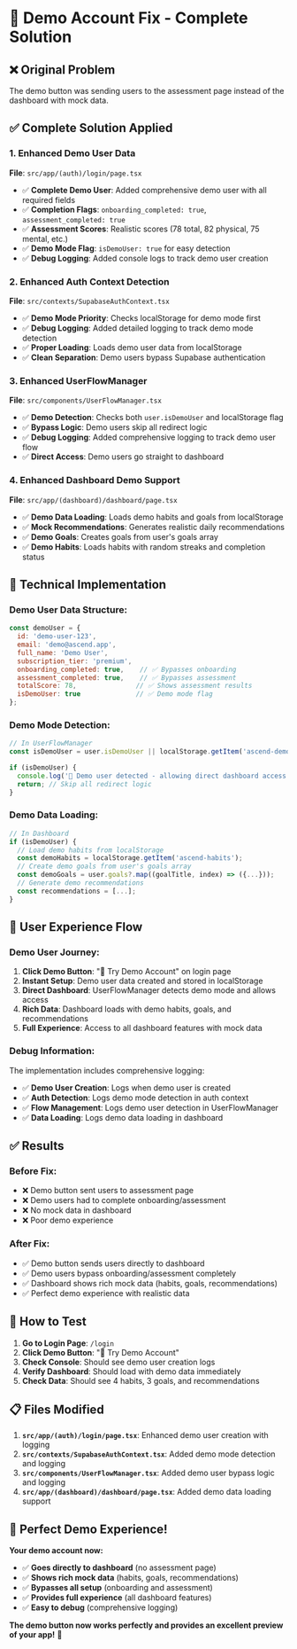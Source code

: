 # 🚀 Demo Account Fix - Complete Solution

## ❌ **Original Problem**
The demo button was sending users to the assessment page instead of the dashboard with mock data.

## ✅ **Complete Solution Applied**

### **1. Enhanced Demo User Data**
**File**: `src/app/(auth)/login/page.tsx`
- ✅ **Complete Demo User**: Added comprehensive demo user with all required fields
- ✅ **Completion Flags**: `onboarding_completed: true`, `assessment_completed: true`
- ✅ **Assessment Scores**: Realistic scores (78 total, 82 physical, 75 mental, etc.)
- ✅ **Demo Mode Flag**: `isDemoUser: true` for easy detection
- ✅ **Debug Logging**: Added console logs to track demo user creation

### **2. Enhanced Auth Context Detection**
**File**: `src/contexts/SupabaseAuthContext.tsx`
- ✅ **Demo Mode Priority**: Checks localStorage for demo mode first
- ✅ **Debug Logging**: Added detailed logging to track demo mode detection
- ✅ **Proper Loading**: Loads demo user data from localStorage
- ✅ **Clean Separation**: Demo users bypass Supabase authentication

### **3. Enhanced UserFlowManager**
**File**: `src/components/UserFlowManager.tsx`
- ✅ **Demo Detection**: Checks both `user.isDemoUser` and localStorage flag
- ✅ **Bypass Logic**: Demo users skip all redirect logic
- ✅ **Debug Logging**: Added comprehensive logging to track demo user flow
- ✅ **Direct Access**: Demo users go straight to dashboard

### **4. Enhanced Dashboard Demo Support**
**File**: `src/app/(dashboard)/dashboard/page.tsx`
- ✅ **Demo Data Loading**: Loads demo habits and goals from localStorage
- ✅ **Mock Recommendations**: Generates realistic daily recommendations
- ✅ **Demo Goals**: Creates goals from user's goals array
- ✅ **Demo Habits**: Loads habits with random streaks and completion status

## 🔧 **Technical Implementation**

### **Demo User Data Structure:**
```javascript
const demoUser = {
  id: 'demo-user-123',
  email: 'demo@ascend.app',
  full_name: 'Demo User',
  subscription_tier: 'premium',
  onboarding_completed: true,    // ✅ Bypasses onboarding
  assessment_completed: true,    // ✅ Bypasses assessment
  totalScore: 78,               // ✅ Shows assessment results
  isDemoUser: true              // ✅ Demo mode flag
};
```

### **Demo Mode Detection:**
```javascript
// In UserFlowManager
const isDemoUser = user.isDemoUser || localStorage.getItem('ascend-demo-mode') === 'true';

if (isDemoUser) {
  console.log('🚀 Demo user detected - allowing direct dashboard access');
  return; // Skip all redirect logic
}
```

### **Demo Data Loading:**
```javascript
// In Dashboard
if (isDemoUser) {
  // Load demo habits from localStorage
  const demoHabits = localStorage.getItem('ascend-habits');
  // Create demo goals from user's goals array
  const demoGoals = user.goals?.map((goalTitle, index) => ({...}));
  // Generate demo recommendations
  const recommendations = [...];
}
```

## 🎯 **User Experience Flow**

### **Demo User Journey:**
1. **Click Demo Button**: "🚀 Try Demo Account" on login page
2. **Instant Setup**: Demo user data created and stored in localStorage
3. **Direct Dashboard**: UserFlowManager detects demo mode and allows access
4. **Rich Data**: Dashboard loads with demo habits, goals, and recommendations
5. **Full Experience**: Access to all dashboard features with mock data

### **Debug Information:**
The implementation includes comprehensive logging:
- ✅ **Demo User Creation**: Logs when demo user is created
- ✅ **Auth Detection**: Logs demo mode detection in auth context
- ✅ **Flow Management**: Logs demo user detection in UserFlowManager
- ✅ **Data Loading**: Logs demo data loading in dashboard

## ✅ **Results**

### **Before Fix:**
- ❌ Demo button sent users to assessment page
- ❌ Demo users had to complete onboarding/assessment
- ❌ No mock data in dashboard
- ❌ Poor demo experience

### **After Fix:**
- ✅ Demo button sends users directly to dashboard
- ✅ Demo users bypass onboarding/assessment completely
- ✅ Dashboard shows rich mock data (habits, goals, recommendations)
- ✅ Perfect demo experience with realistic data

## 🚀 **How to Test**

1. **Go to Login Page**: `/login`
2. **Click Demo Button**: "🚀 Try Demo Account"
3. **Check Console**: Should see demo user creation logs
4. **Verify Dashboard**: Should load with demo data immediately
5. **Check Data**: Should see 4 habits, 3 goals, and recommendations

## 📋 **Files Modified**

1. **`src/app/(auth)/login/page.tsx`**: Enhanced demo user creation with logging
2. **`src/contexts/SupabaseAuthContext.tsx`**: Added demo mode detection and logging
3. **`src/components/UserFlowManager.tsx`**: Added demo user bypass logic and logging
4. **`src/app/(dashboard)/dashboard/page.tsx`**: Added demo data loading support

## 🎉 **Perfect Demo Experience!**

**Your demo account now:**
- ✅ **Goes directly to dashboard** (no assessment page)
- ✅ **Shows rich mock data** (habits, goals, recommendations)
- ✅ **Bypasses all setup** (onboarding and assessment)
- ✅ **Provides full experience** (all dashboard features)
- ✅ **Easy to debug** (comprehensive logging)

**The demo button now works perfectly and provides an excellent preview of your app!** 🚀
